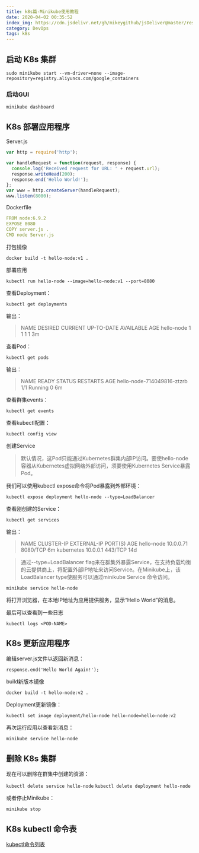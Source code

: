 ```yaml
---
title: k8s篇-Minikube使用教程
date: 2020-04-02 00:35:52
index_img: https://cdn.jsdelivr.net/gh/mikeygithub/jsDeliver@master/resource/img/minikube.png
category: DevOps
tags: k8s
---
```


## 启动 K8s 集群

`sudo minikube start --vm-driver=none --image-repository=registry.aliyuncs.com/google_containers`

### 启动GUI

`minikube dashboard`

## K8s 部署应用程序

Server.js
```javascript
var http = require('http');

var handleRequest = function(request, response) {
  console.log('Received request for URL: ' + request.url);
  response.writeHead(200);
  response.end('Hello World!');
};
var www = http.createServer(handleRequest);
www.listen(8080);
```
Dockerfile
````yaml
FROM node:6.9.2
EXPOSE 8080
COPY server.js .
CMD node Server.js
````

打包镜像

`docker build -t hello-node:v1 .`

部署应用

`kubectl run hello-node --image=hello-node:v1 --port=8080`

查看Deployment：

`kubectl get deployments`

输出：

>NAME        DESIRED   CURRENT   UP-TO-DATE   AVAILABLE   AGE
hello-node   1         1         1            1           3m

查看Pod：

`kubectl get pods`

输出：

>NAME                        READY     STATUS    RESTARTS   AGE
hello-node-714049816-ztzrb   1/1       Running   0          6m

查看群集events：

`kubectl get events`

查看kubectl配置：

`kubectl config view`

创建Service

>默认情况，这Pod只能通过Kubernetes群集内部IP访问。要使hello-node容器从Kubernetes虚拟网络外部访问，须要使用Kubernetes Service暴露Pod。

我们可以使用kubectl expose命令将Pod暴露到外部环境：

`kubectl expose deployment hello-node --type=LoadBalancer`

查看刚创建的Service：

`kubectl get services`

输出：

>NAME        CLUSTER-IP   EXTERNAL-IP   PORT(S)    AGE
hello-node   10.0.0.71    <pending>     8080/TCP   6m
kubernetes   10.0.0.1     <none>        443/TCP    14d

>通过--type=LoadBalancer flag来在群集外暴露Service，在支持负载均衡的云提供商上，将配置外部IP地址来访问Service。在Minikube上，该LoadBalancer type使服务可以通过minikube Service 命令访问。

`minikube service hello-node`

将打开浏览器，在本地IP地址为应用提供服务，显示“Hello World”的消息。

最后可以查看到一些日志

`kubectl logs <POD-NAME>`

## K8s 更新应用程序

编辑server.js文件以返回新消息：

`response.end('Hello World Again!');`

build新版本镜像

`docker build -t hello-node:v2 .`

Deployment更新镜像：

`kubectl set image deployment/hello-node hello-node=hello-node:v2`

再次运行应用以查看新消息：

`minikube service hello-node`

## 删除 K8s 集群

现在可以删除在群集中创建的资源：

`kubectl delete service hello-node`
`kubectl delete deployment hello-node`

或者停止Minikube：

`minikube stop`

## K8s kubectl 命令表

[kubectl命令列表](http://docs.kubernetes.org.cn/683.html)  


 